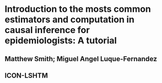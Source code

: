 # Introduction to the mosts common estimators and computation in causal inference for epidemiologists: A tutorial  
## Matthew Smith; Miguel Angel Luque-Fernandez 
## ICON-LSHTM
